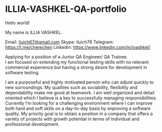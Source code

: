 # ILLIA-VASHKEL-QA-portfolio

Hello world!

My name is ILLIA VASHKEL.


Email: iluich67@gmail.com
Skype: iluich76 
Telegram: https://t.me/cherechen
Linkedin: https://www.linkedin.com/in/ivashkel/

Applying for a position of a Junior QA Engineer/ QA Trainee.  
I am focused on extending my functional testing skills with no relevant commercial experience but having a strong desire for development in software testing.

I am a purposeful and highly motivated person who can adjust quickly to new surroundings.
My qualities such as sociability, flexibility and dependability make me good at teamwork. 
I am well organized and detail oriented which I believe is a key to successfully managing responsibilities. 
Currently I’m looking for a challenging environment where I can improve both hard and soft skills on a day-to-day basis by improving a software quality.
My priority goal is to obtain a position in a company that offers a variety of projects with growth potential in terms of individual and professional development.
